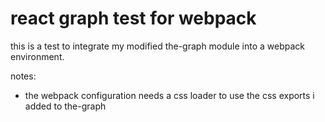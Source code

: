 # react graph test for webpack

this is a test to integrate my modified the-graph module into a webpack environment.

notes:
- the webpack configuration needs a css loader to use the css exports i added to the-graph